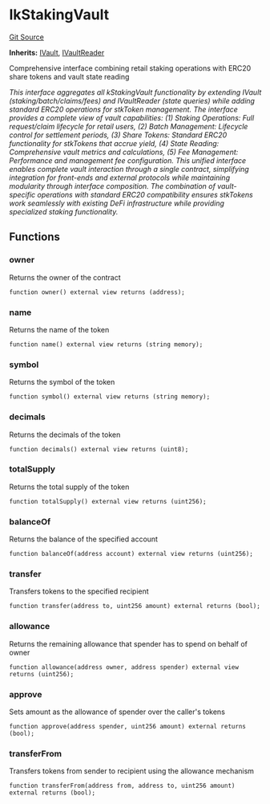 # IkStakingVault
[Git Source](https://github.com/VerisLabs/KAM/blob/98bf94f655b7cb7ee02d37c9adf34075fa170b4b/src/interfaces/IkStakingVault.sol)

**Inherits:**
[IVault](/src/interfaces/IVault.sol/interface.IVault.md), [IVaultReader](/src/interfaces/modules/IVaultReader.sol/interface.IVaultReader.md)

Comprehensive interface combining retail staking operations with ERC20 share tokens and vault state reading

*This interface aggregates all kStakingVault functionality by extending IVault (staking/batch/claims/fees) and
IVaultReader (state queries) while adding standard ERC20 operations for stkToken management. The interface provides
a complete view of vault capabilities: (1) Staking Operations: Full request/claim lifecycle for retail users,
(2) Batch Management: Lifecycle control for settlement periods, (3) Share Tokens: Standard ERC20 functionality for
stkTokens that accrue yield, (4) State Reading: Comprehensive vault metrics and calculations, (5) Fee Management:
Performance and management fee configuration. This unified interface enables complete vault interaction through a
single contract, simplifying integration for front-ends and external protocols while maintaining modularity through
interface composition. The combination of vault-specific operations with standard ERC20 compatibility ensures
stkTokens work seamlessly with existing DeFi infrastructure while providing specialized staking functionality.*


## Functions
### owner

Returns the owner of the contract


```solidity
function owner() external view returns (address);
```

### name

Returns the name of the token


```solidity
function name() external view returns (string memory);
```

### symbol

Returns the symbol of the token


```solidity
function symbol() external view returns (string memory);
```

### decimals

Returns the decimals of the token


```solidity
function decimals() external view returns (uint8);
```

### totalSupply

Returns the total supply of the token


```solidity
function totalSupply() external view returns (uint256);
```

### balanceOf

Returns the balance of the specified account


```solidity
function balanceOf(address account) external view returns (uint256);
```

### transfer

Transfers tokens to the specified recipient


```solidity
function transfer(address to, uint256 amount) external returns (bool);
```

### allowance

Returns the remaining allowance that spender has to spend on behalf of owner


```solidity
function allowance(address owner, address spender) external view returns (uint256);
```

### approve

Sets amount as the allowance of spender over the caller's tokens


```solidity
function approve(address spender, uint256 amount) external returns (bool);
```

### transferFrom

Transfers tokens from sender to recipient using the allowance mechanism


```solidity
function transferFrom(address from, address to, uint256 amount) external returns (bool);
```

